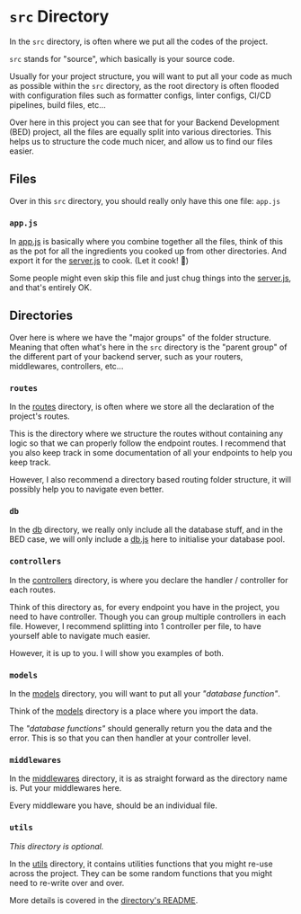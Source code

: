 # `src` Directory

In the `src` directory, is often where we put all the codes of the project.

`src` stands for "source", which basically is your source code.

Usually for your project structure, you will want to put all your code as much
as possible within the `src` directory, as the root directory is often flooded
with configuration files such as formatter configs, linter configs, CI/CD
pipelines, build files, etc...

Over here in this project you can see that for your Backend Development (BED)
project, all the files are equally split into various directories. This helps
us to structure the code much nicer, and allow us to find our files easier.

## Files

Over in this `src` directory, you should really only have this one file: `app.js`

### `app.js`

In [app.js](app.js) is basically where you combine together all the files, think of this
as the pot for all the ingredients you cooked up from other directories. And
export it for the [server.js](../server.js) to cook. (Let it cook! 👀)

Some people might even skip this file and just chug things into the
[server.js](../server.js), and that's entirely OK.

## Directories

Over here is where we have the "major groups" of the folder structure. Meaning
that often what's here in the `src` directory is the "parent group" of the
different part of your backend server, such as your routers, middlewares,
controllers, etc...

### `routes`

In the [routes](routes) directory, is often where we store all the
declaration of the project's routes.

This is the directory where we structure the routes without containing any logic
so that we can properly follow the endpoint routes. I recommend that you also
keep track in some documentation of all your endpoints to help you keep track.

However, I also recommend a directory based routing folder structure, it will
possibly help you to navigate even better.

### `db`

In the [db](db) directory, we really only include all the database stuff,
and in the BED case, we will only include a [db.js](db/db.js) here to
initialise your database pool.

### `controllers`

In the [controllers](controllers) directory, is where you declare the
handler / controller for each routes.

Think of this directory as, for every endpoint you have in the project, you
need to have controller. Though you can group multiple controllers in each file.
However, I recommend splitting into 1 controller per file, to have yourself able
to navigate much easier.

However, it is up to you. I will show you examples of both.

### `models`

In the [models](models) directory, you will want to put all your _"database function"_.

Think of the [models](models) directory is a place where you import the data.

The _"database functions"_ should generally return you the data and the error.
This is so that you can then handler at your controller level.

### `middlewares`

In the [middlewares](middlewares) directory, it is as straight forward as the directory name
is. Put your middlewares here.

Every middleware you have, should be an individual file.

### `utils`

_This directory is optional._

In the [utils](utils) directory, it contains utilities functions that you might re-use
across the project. They can be some random functions that you might need
to re-write over and over.

More details is covered in the [directory's README](utils/README.md).
